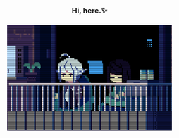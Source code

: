<h3 align='center'>Hi, here.✨<h3>
<div align='center'>
<img height="240" src="https://raw.githubusercontent.com/mosqu1t0/mosqu1t0/master/gif.gif" alt="It's a funny gif, isn't it ?" />
</div>

